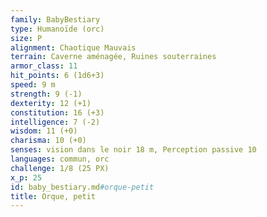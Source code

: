 ```yaml
---
family: BabyBestiary
type: Humanoïde (orc)
size: P
alignment: Chaotique Mauvais
terrain: Caverne aménagée, Ruines souterraines
armor_class: 11
hit_points: 6 (1d6+3)
speed: 9 m
strength: 9 (-1)
dexterity: 12 (+1)
constitution: 16 (+3)
intelligence: 7 (-2)
wisdom: 11 (+0)
charisma: 10 (+0)
senses: vision dans le noir 18 m, Perception passive 10
languages: commun, orc
challenge: 1/8 (25 PX)
x_p: 25
id: baby_bestiary.md#orque-petit
title: Orque, petit
---
```



